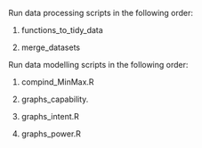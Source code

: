 Run data processing scripts in the following order:

1. functions_to_tidy_data

2. merge_datasets


Run data modelling scripts in the following order:

1. compind_MinMax.R

2. graphs_capability.

3. graphs_intent.R

4. graphs_power.R

